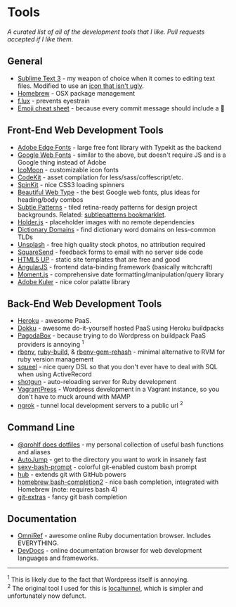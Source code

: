 # Tools
*A curated list of all of the development tools that I like. Pull requests accepted if I like them.*

## General
- [Sublime Text 3](http://www.sublimetext.com/3) - my weapon of choice when it comes to editing text files. Modified to use an [icon that isn't ugly](http://dribbble.com/shots/311515-A-Sublime-Text-2-Icon-that-is-less-horrible).
- [Homebrew](http://brew.sh) - OSX package management
- [f.lux](http://justgetflux.com) - prevents eyestrain
- [Emoji cheat sheet](http://www.emoji-cheat-sheet.com) - because every commit message should include a :panda_face:

##  Front-End Web Development Tools
- [Adobe Edge Fonts](https://edgewebfonts.adobe.com/index) - large free font library with Typekit as the backend
- [Google Web Fonts](https://www.google.com/fonts) - similar to the above, but doesn't require JS and is a Google thing instead of Adobe
- [IcoMoon](http://icomoon.io) - customizable icon fonts
- [CodeKit](https://incident57.com/codekit/) - asset compilation for less/sass/coffescript/etc.
- [SpinKit](http://tobiasahlin.com/spinkit/) - nice CSS3 loading spinners
- [Beautiful Web Type](http://hellohappy.org/beautiful-web-type/) - the best Google web fonts, plus ideas for heading/body combos
- [Subtle Patterns](http://subtlepatterns.com) - tiled retina-ready patterns for design project backgrounds. Related: [subtlepatterns bookmarklet](http://bradjasper.com/subtle-patterns-bookmarklet/#.UxvLKNwwfXk).
- [Holder.js](http://imsky.github.io/holder/) - placeholder images with no remote dependencies
- [Dictionary Domains](http://www.dictionarydomains.co) - find dictionary word domains on less-common TLDs
- [Unsplash](http://unsplash.com) - free high quality stock photos, no attribution required
- [SquareSend](https://squaresend.com) - feedback forms to email with no server side code
- [HTML5 UP](http://html5up.net) - static site templates that are free and good
- [AngularJS](http://angularjs.org) - frontend data-binding framework (basically witchcraft)
- [Moment.js](http://momentjs.com) - comprehensive date formatting/manipulation/query library
- [Adobe Kuler](https://kuler.adobe.com) - nice color palatte library

## Back-End Web Development Tools
- [Heroku](https://www.heroku.com) - awesome PaaS.
- [Dokku](https://github.com/progrium/dokku) - awesome do-it-yourself hosted PaaS using Heroku buildpacks
- [PagodaBox](https://pagodabox.com) - because trying to do Wordpress on buildpack PaaS providers is annoying <sup>1</sup>
- [rbenv](https://github.com/sstephenson/rbenv), [ruby-build](https://github.com/sstephenson/ruby-build), & [rbenv-gem-rehash](https://github.com/sstephenson/rbenv-gem-rehash) - minimal alternative to RVM for ruby version management
- [squeel](https://github.com/activerecord-hackery/squeel) - nice query DSL so that you don't ever have to deal with SQL when using ActiveRecord
- [shotgun](https://github.com/rtomayko/shotgun) - auto-reloading server for Ruby development
- [VagrantPress](http://vagrantpress.org) - Wordpress development in a Vagrant instance, so you don't have to muck around with MAMP
- [ngrok](https://ngrok.com) - tunnel local development servers to a public url <sup>2</sup>

## Command Line
- [@qrohlf does dotfiles](https://github.com/qrohlf/dotfiles) - my personal collection of useful bash functions and aliases
- [AutoJump](https://github.com/joelthelion/autojump) - get to the directory you want to work in insanely fast
- [sexy-bash-prompt](https://github.com/twolfson/sexy-bash-prompt) - colorful git-enabled custom bash prompt
- [hub](https://github.com/github/hub) - extends git with GitHub powers
- [homebrew bash-completion2](https://github.com/Homebrew/homebrew-versions/blob/master/bash-completion2.rb) - nice bash completion, integrated with Homebrew (note: requires bash 4)
- [git-extras](https://github.com/visionmedia/git-extras) - fancy git bash completion

## Documentation
- [OmniRef](http://www.omniref.com) - awesome online Ruby documentation browser. Includes EVERYTHING.
- [DevDocs](http://devdocs.io) - online documentation browser for web development languages and frameworks.

-----
<sup>1</sup> This is likely due to the fact that Wordpress itself is annoying.  
<sup>2</sup> The original tool I used for this is [localtunnel](https://github.com/progrium/localtunnel), which is simpler and unfortunately now defunct.